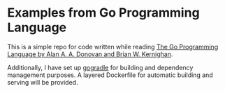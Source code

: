 # Examples from Go Programming Language

This is a simple repo for code written while reading 
[The Go Programming Language by Alan A. A. Donovan and Brian W. Kernighan](https://www.amazon.de/-/en/Alan-Donovan/dp/0134190440).

Additionally, I have set up [gogradle](https://github.com/gogradle/gogradle) for building and dependency 
management purposes. A layered Dockerfile for automatic building 
and serving will be provided.